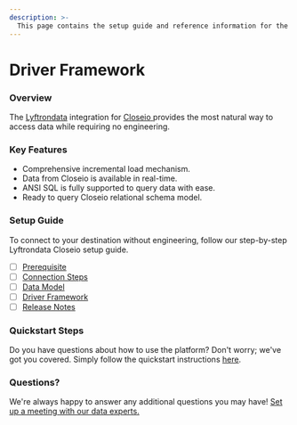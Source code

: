 ```yaml
---
description: >-
  This page contains the setup guide and reference information for the Closeio source connector.
---
```


# Driver Framework

### Overview

The [Lyftrondata](https://www.lyftrondata.com/) integration for [Closeio](https://www.lyftrondata.com/integration/closeio/)[ ](https://www.lyftrondata.com/integration/closeio/)provides the most natural way to access data while requiring no engineering.

### Key Features

* Comprehensive incremental load mechanism.
* Data from Closeio is available in real-time.&#x20;
* ANSI SQL is fully supported to query data with ease.
* Ready to query Closeio relational schema model.

### Setup Guide

To connect to your destination without engineering, follow our step-by-step Lyftrondata Closeio setup guide.

* [ ] [Prerequisite](../../sales-analytics/closeio/prerequisite.md)
* [ ] [Connection Steps](../../sales-analytics/closeio/connection-steps.md)
* [ ] [Data Model](../../sales-analytics/closeio/data-model/)
* [ ] [Driver Framework](../../sales-analytics/closeio/driver-framework/)
* [ ] [Release Notes](../../sales-analytics/closeio/release-notes.md)

### Quickstart Steps

Do you have questions about how to use the platform? Don't worry; we've got you covered. Simply follow the quickstart instructions [here](../../../quickstart-steps.md).

### Questions? <a href="#questions" id="questions"></a>

We're always happy to answer any additional questions you may have! [Set up a meeting with our data experts.](https://www.lyftrondata.com/book-a-meeting/)


